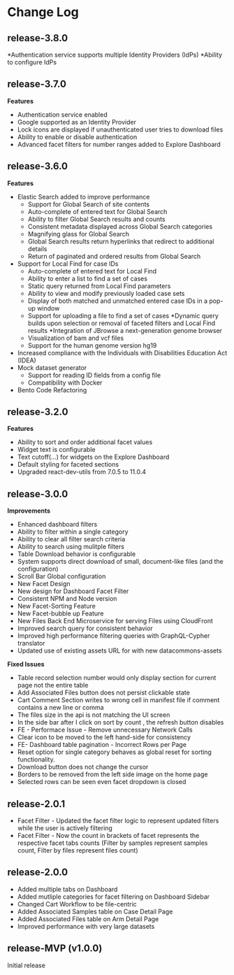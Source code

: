 # Change Log


## release-3.8.0

*Authentication service supports multiple Identity Providers (IdPs)
*Ability to configure IdPs

## release-3.7.0

**Features**

* Authentication service enabled
* Google supported as an Identity Provider
* Lock icons are displayed if unauthenticated user tries to download files
* Ability to enable or disable authentication
* Advanced facet filters for number ranges added to Explore Dashboard

## release-3.6.0

**Features**

* Elastic Search added to improve performance
    * Support for Global Search of site contents
    * Auto-complete of entered text for Global Search
    * Ability to filter Global Search results and counts
    * Consistent metadata displayed across Global Search categories
    * Magnifying glass for Global Search
    * Global Search results return hyperlinks that redirect to additional details
    * Return of paginated and ordered results from Global Search
* Support for Local Find for case IDs
    * Auto-complete of entered text for Local Find
    * Ability to enter a list to find a set of cases
    * Static query returned from Local Find parameters
    * Ability to view and modify previously loaded case sets
    * Display of both matched and unmatched entered case IDs in a pop-up window
    * Support for uploading a file to find a set of cases
*Dynamic query builds upon selection or removal of faceted filters and Local Find results
*Integration of JBrowse a next-generation genome browser
    * Visualization of bam and vcf files
    * Support for the human genome version hg19
* Increased compliance with the Individuals with Disabilities Education Act (IDEA)
* Mock dataset generator
    * Support for reading ID fields from a config file
    * Compatibility with Docker
* Bento Code Refactoring 

## release-3.2.0

**Features**

* Ability to sort and order additional facet values
* Widget text is configurable
* Text cutoff(...) for widgets on the Explore Dashboard
* Default styling for faceted sections
* Upgraded react-dev-utils from 7.0.5 to 11.0.4

## release-3.0.0

**Improvements**

* Enhanced dashboard filters
* Ability to filter within a single category
* Ability to clear all filter search criteria
* Ability to search using mulitple filters
* Table Download behavior is configurable
* System supports direct download of small, document-like files (and the configuration)
* Scroll Bar Global configuration
* New Facet Design
* New design for Dashboard Facet Filter
* Consistent NPM and Node version
* New Facet-Sorting Feature
* New Facet-bubble up Feature
* New Files Back End Microservice for serving Files using CloudFront
* Improved search query for consistent behavior
* Improved high performance filtering queries with GraphQL-Cypher translator
* Updated use of existing assets URL for with new datacommons-assets

**Fixed Issues**

 * Table record selection number would only display section for current page not the entire table
 * Add Associated Files button does not persist clickable state
 * Cart Comment Section writes to wrong cell in manifest file if comment contains a new line or comma
 * The files size in the api is not matching the UI screen
 * In the side bar after I click on sort by count , the refresh button disables
 * FE - Performace Issue - Remove unnecessary Network Calls
 * Clear icon to be moved to the left hand-side for consistency
 * FE- Dashboard table pagination - Incorrect Rows per Page
 * Reset option for single category behaves as global reset for sorting functionality.
 * Download button does not change the cursor
 * Borders to be removed from the left side image on the home page
 * Selected rows can be seen even facet dropdown is closed


## release-2.0.1

* Facet Filter - Updated the facet filter logic to represent updated filters while the user is actively filtering
* Facet Filter - Now the count in brackets of facet represents the respective facet tabs counts (Filter by samples represent samples count, Filter by files represent files count)


## release-2.0.0

* Added multiple tabs on Dashboard
* Added mutliple categories for facet filtering on Dashboard Sidebar
* Changed Cart Workflow to be file-centric
* Added Associated Samples table on Case Detail Page
* Added Associated Files table on Arm Detail Page
* Improved performance with very large datasets


## release-MVP (v1.0.0)
Initial release
